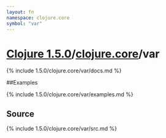 ```yaml
---
layout: fn
namespace: clojure.core
symbol: "var"
---
```


# [Clojure 1.5.0](../../)/[clojure.core](../)/var

{% include 1.5.0/clojure.core/var/docs.md %}

##Examples

{% include 1.5.0/clojure.core/var/examples.md %}
## Source
{% include 1.5.0/clojure.core/var/src.md %}


